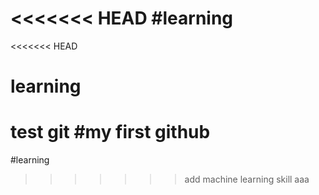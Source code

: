 <<<<<<< HEAD
#learning
=======
<<<<<<< HEAD
# learning
test git
#my first github
=======
#learning
>>>>>>> add machine learning skill
>>>>>>> aaa

